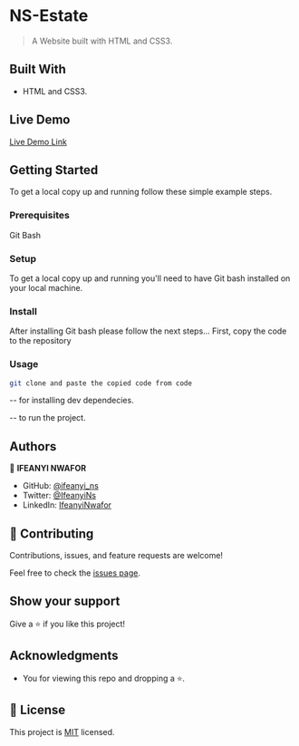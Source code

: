 # NS-Estate


> A Website built with HTML and CSS3.

## Built With

- HTML and CSS3.

## Live Demo

[Live Demo Link]()

## Getting Started

To get a local copy up and running follow these simple example steps.

### Prerequisites

Git Bash

### Setup

To get a local copy up and running you'll need to have Git bash installed on your local machine.

### Install

After installing Git bash please follow the next steps...
First, copy the code to the repository

### Usage

```bash
git clone and paste the copied code from code
```

-- for installing dev dependecies.

-- to run the project.


## Authors

👤 **IFEANYI NWAFOR**

- GitHub: [@ifeanyi_ns](https://github.com/ifeanyi_ns)
- Twitter: [@IfeanyiNs](https://twitter.com/IfeanyiNs)
- LinkedIn: [IfeanyiNwafor](www.linkedin.com/in/ifeanyins)

## 🤝 Contributing

Contributions, issues, and feature requests are welcome!

Feel free to check the [issues page](../../issues/).

## Show your support

Give a ⭐️ if you like this project!

## Acknowledgments

- You for viewing this repo and dropping a ⭐️.


## 📝 License

This project is [MIT](./LICENSE) licensed.

